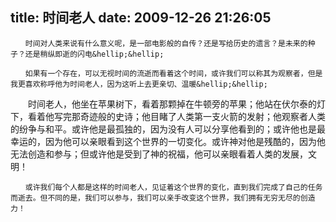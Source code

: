 title: 时间老人
date: 2009-12-26 21:26:05
---



    　　时间对人类来说有什么意义呢，是一部电影般的自传？还是写给历史的遗言？是未来的种子？还是稍纵即逝的闪电&hellip;&hellip;

    　　如果有一个存在，可以无视时间的流逝而看着这个时间，或许我们可以称其为观察者，但是我更喜欢称呼他为时间老人，因为这听上去更亲切、温暖&hellip;&hellip;

   
　　时间老人，他坐在苹果树下，看着那颗掉在牛顿旁的苹果；他站在伏尔泰的灯下，看着他写完那奇迹般的史诗；他目睹了人类第一支火箭的发射；他观察者人类
的纷争与和平。或许他是最孤独的，因为没有人可以分享他看到的；或许他也是最幸运的，因为他可以亲眼看到这个世界的一切变化。或许神对他是残酷的，因为他
无法创造和参与；但或许他是受到了神的祝福，他可以亲眼看着人类的发展，文明！

    　　或许我们每个人都是这样的时间老人，见证着这个世界的变化，直到我们完成了自己的任务而逝去。但不同的是，我们可以参与，我们可以亲手改变这个世界，我们拥有无穷无尽的创造力！


